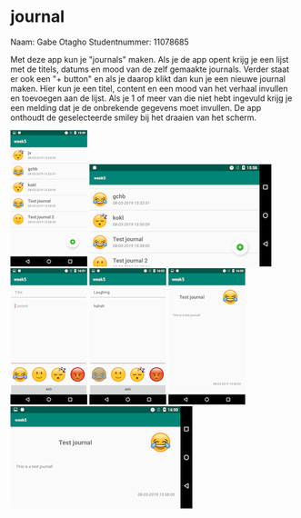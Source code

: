 # journal
Naam: Gabe Otagho Studentnummer: 11078685

Met deze app kun je "journals" maken. Als je de app opent krijg je een lijst met de titels, datums en mood van de zelf gemaakte journals.
Verder staat er ook een "+ button" en als je daarop klikt dan kun je een nieuwe journal maken. Hier kun je een titel, content en een mood van het verhaal invullen en toevoegen aan de lijst.
Als je 1 of meer van die niet hebt ingevuld krijg je een melding dat je de onbrekende gegevens moet invullen.
De app onthoudt de geselecteerde smiley bij het draaien van het scherm.

![](https://github.com/otak007/journal/blob/master/Screenshot_20190308-155914.png)
![](https://github.com/otak007/journal/blob/master/Screenshot_20190308-155858.png)
![](https://github.com/otak007/journal/blob/master/Screenshot_20190308-160139.png)
![](https://github.com/otak007/journal/blob/master/Screenshot_20190308-160220.png)
![](https://github.com/otak007/journal/blob/master/Screenshot_20190308-160003.png)
![](https://github.com/otak007/journal/blob/master/Screenshot_20190308-160015.png)
